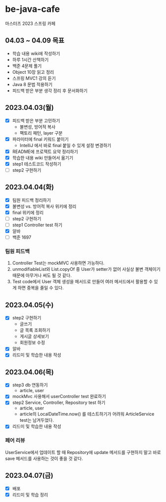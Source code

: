 # be-java-cafe
마스터즈 2023 스프링 카페

## 04.03 ~ 04.09 목표
- 학습 내용 wiki에 작성하기
- 하루 1시간 산책하기
- 백준 4문제 풀기
- Object 10장 읽고 정리
- 스프링 MVC1 강의 듣기
- Java 8 문법 적용하기
- 피드백 받은 부분 생각 정리 후 문서화하기

## 2023.04.03(월)
- [x] 피드백 받은 부분 고민하기
  - 불변성, 방어적 복사
  - 팩토리 패턴, layer 구분
- [x] 파라미터에 final 키워드 붙이기
  - IntelliJ 에서 바로 final 붙일 수 있게 설정 변경하기
- [x] README에 프로젝트 요약 정리하기
- [x] 학습한 내용 wiki 만들어서 옮기기
- [x] step1 테스트코드 작성하기
- [ ] step2 구현하기

## 2023.04.04(화)
- [x] 팀원 피드백 정리하기
- [x] 불변성 vs. 방어적 복사 위키에 정리
- [x] final 위키에 정리
- [ ] step2 구현하기
- [ ] step1 Controller test 하기
- [x] 알바
- [ ] 백준 1697

### 팀원 피드백
1. Controller Test는 mockMVC 사용하면 가능하다.
2. unmodifiableList와 List.copyOf 중 User가 setter가 없어 사실상 불변 객체이기 때문에 아무거나 써도 될 것 같다.
3. Test code에서 User 객체 생성을 메서드로 만들어 여러 메서드에서 활용할 수 있게 하면 중복을 줄일 수 있다.

## 2023.04.05(수)
- [x] step2 구현하기
  - 글쓰기
  - 글 목록 조회하기
  - 게시글 상세보기
  - 회원정보 수정
- [x] 알바
- [x] 리드미 및 학습한 내용 작성

## 2023.04.06(목)
- [x] step3 db 연동하기
  - article, user
- [x] mockMvc 사용해서 userController test 완료하기
- [x] step2 Service, Controller, Repository test 하기
  - article, user
  - article의 LocalDateTime.now() 를 테스트하기가 어려워 ArticleService test는 남겨두었다.
- [x] 리드미 및 학습한 내용 작성

### 페어 리뷰
UserService에서 업데이트 할 때 Repository에 update 메서드를 구현하지 말고 바로 save 메서드를 사용하는 것이 좋을 것 같다.

## 2023.04.07(금)
- [x] 배포
- [x] 리드미 및 학습 정리
